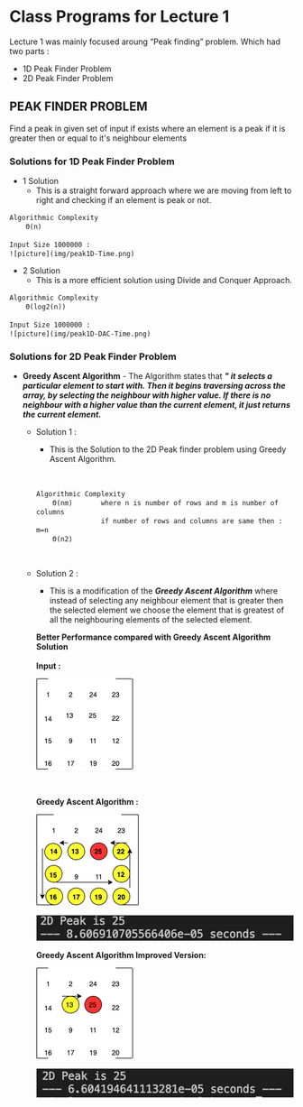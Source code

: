 # Class Programs for Lecture 1

Lecture 1 was mainly focused aroung “Peak finding” problem.
Which had two parts : 
- 1D Peak Finder Problem
- 2D Peak Finder Problem

## PEAK FINDER PROBLEM

Find a peak in given set of input if exists where an element is a peak if it is greater then or equal to it's neighbour elements


### Solutions for 1D Peak Finder Problem

- 1 Solution
  - This is a straight forward approach where we are moving from left to right and checking if an element is peak or not.
    
```text
Algorithmic Complexity  
    Θ(n)

Input Size 1000000 :
![picture](img/peak1D-Time.png)
```

- 2 Solution
  - This is a more efficient solution using Divide and Conquer Approach.

```text
Algorithmic Complexity  
    Θ(log2(n))

Input Size 1000000 :
![picture](img/peak1D-DAC-Time.png)
```

### Solutions for 2D Peak Finder Problem

-   **Greedy Ascent Algorithm** - The Algorithm states that ***" it selects a particular element to start with. Then it begins traversing across the array, by selecting the neighbour with higher value. If there is no neighbour with a higher value than the current element, it just returns the current element.***
    
    * Solution 1 :
    
        * This is the Solution to the 2D Peak finder problem using Greedy Ascent Algorithm. 
        
        &nbsp;
        ``` text        
        Algorithmic Complexity 
            Θ(nm)       where n is number of rows and m is number of columns
                        if number of rows and columns are same then : m=n
            Θ(n2)
        ```
        &nbsp;
        
    * Solution 2 :
    
        * This is a modification  of the ***Greedy Ascent Algorithm*** where instead of selecting any neighbour element that is greater then the selected element we choose the element that is greatest of all the neighbouring elements of the selected element.
        
        **Better Performance compared with Greedy Ascent Algorithm Solution**
        <br />        
        **Input :**
        
         ![Alt text](img/2D-Array.png?raw=true "Peak 2D Input")
        
        <br /> 
        
        **Greedy Ascent Algorithm :**
        
         ![Alt text](img/2D-Greedy-Ascent-Algorithm.png?raw=true "Traversal Greedy Ascent ")
        <br />
        
         ![Alt text](img/2D-Greedy-Time.png?raw=true "Greedy Ascent Algorithm Time")
        <br /> 
        
        **Greedy Ascent Algorithm Improved Version:**
        
         ![Alt text](img/2D-Greedy-Ascent-Algorithm-Improved.png?raw=true "Traversal Greedy Ascent ")
        <br /> 
        
         ![Alt text](img/2D-Greedy-Improved-Time.png?raw=true "Greedy Ascent Algorithm Time")
        <br /> 
